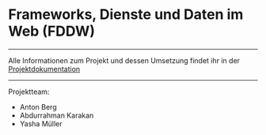# Frameworks, Dienste und Daten im Web (FDDW)

***

Alle Informationen zum Projekt und dessen Umsetzung findet ihr in der [Projektdokumentation](https://github.com/AKarakan/FDDWSS22_BergMuellerKarakan/wiki/Dokumentation)

***

Projektteam:

* Anton Berg
* Abdurrahman Karakan
* Yasha Müller

